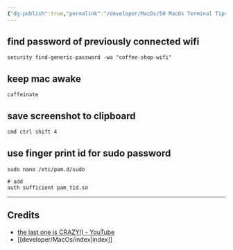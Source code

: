 ```yaml
---
{"dg-publish":true,"permalink":"/developer/MacOs/50 MacOs Terminal Tips and Tricks/","dgPassFrontmatter":true}
---
```


## find password of previously connected wifi
```shell
security find-generic-password -wa "coffee-shop-wifi"
```

## keep mac awake
```
caffeinate
```

## save screenshot to clipboard
```bash
cmd ctrl shift 4 
```

## use finger print id for sudo password
```
sudo nano /etc/pam.d/sudo

# add
auth sufficient pam_tid.so
```

---
## Credits
- [the last one is CRAZY!) - YouTube](https://www.youtube.com/watch?v=qOrlYzqXPa8)
- [[developer/MacOs/index\|index]]